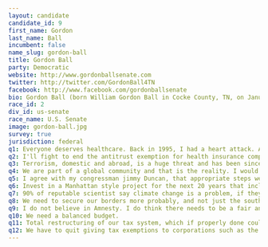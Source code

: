 ```yaml
---
layout: candidate
candidate_id: 9
first_name: Gordon
last_name: Ball
incumbent: false
name_slug: gordon-ball
title: Gordon Ball
party: Democratic
website: http://www.gordonballsenate.com
twitter: http://twitter.com/GordonBall4TN
facebook: http://www.facebook.com/gordonballsenate
bio: Gordon Ball (born William Gordon Ball in Cocke County, TN, on January 29, 1949) has been practicing law since 1975 as a licensed Tennessee attorney who focuses on consumer rights and antitrust class actions. Ball graduated from East Tennessee State University (ETSU), Johnson City, TN, in 1970 with a Bachelor of Science degree. He received his law degree from the Cecil C. Humphreys School of Law at Memphis State University in 1974.<br><br>Ball has been admitted to or appeared before a multitude of federal and state courts across the United States, including the United States Supreme Court, the United States Courts of Appeals for the Fourth, Sixth, Seventh, and Ninth Circuits. He has appeared in courts in well over half of the States.<br><br>Ball served as an Assistant United States District Attorney for the Eastern District of Tennessee. In 1977, he served as a delegate and Vice President to Tennessee's last Constitutional Convention. He campaigned for a seat in the United States House of Representatives in 1978 against Jimmy Quillen, and shortly thereafter, returned to private practice where he specialized in the defense of "white-collar" federal prosecutions.<br><br>For nearly two decades, Ball has been a pioneer in plaintiff's class action lawsuits on behalf of victims of abuse by powerful corporations. Ball has a long record of successfully litigating cases on behalf of both individuals and classes, particularly in cases involving antitrust violations, such as monopolization and price-fixing. Ball's aggregate multi-billion dollar recoveries have included cases against oil companies, telecommunication companies, health care companies, insurance companies, pharmaceutical companies, banks, auto manufacturers, record manufacturers, paper manufacturers, vitamin makers, boat manufacturers, stucco manufacturers and supermarket chains.<br><br>Upon settlements in numerous cases in which the presiding court is presented an opportunity to make charitable awards (cy pres awards) to national, regional, state and local charitable organizations, Gordon Ball has been instrumental in seeking the award of residual funds for charities and other institutions, including St. Jude's Hospital, The Wounded Warrior's Project, the United Way, Public Justice, Boys & Girls Clubs, East Tennessee State University, the University of Tennessee Building Fund, and the University of Memphis School of Law.<br><br>Ball is currently campaigning for the Democratic nomination in the 2014 United States Senate race. He is clear on his intentions as a candidate for politicians to serve a term, a maximum of two terms and vacate the office for others to run.<br><br>Education<br><br>Cosby High School, Cocke County, Tennessee<br>East Tennessee State University, B.S. History<br>University of Memphis, Cecil C. Humpreys School of Law, J.D.
race_id: 2
div_id: us-senate
race_name: U.S. Senate
image: gordon-ball.jpg
survey: true
jurisdiction: federal
q1: Everyone deserves healthcare. Back in 1995, I had a heart attack. A month later, I had another one. That was nineteen (19) years ago. I'm healthy now. Of course, the medical bills piled up, but unlike many Americans, I had good health insurance and was also financially able to handle the enormous costs of medical care. However, many American families are financially ruined by catastrophic medical situations, which push them over the economic cliff. In the 21st century, American families should not have to choose between feeding, clothing and sheltering their children, or taking them to the doctor.
q2: I'll fight to end the antitrust exemption for health insurance companies regarding the Affordable Care Act &mdash; an exemption that currently allows insurance companies the luxury of not having to compete for business, resulting in higher premiums for American consumers.
q3: Terrorism, domestic and abroad, is a huge threat and has been since the 1972 Olympics. The biggest long term national security threat is our debt that we owe to china.
q4: We are part of a global community and that is the reality. I would put the oxygen mask on our country first and make sure we are breathing. Think about it, if we had the money back from the Iraq war we could build a school in every county of the country.
q5: I agree with my congressman jimmy Duncan, that appropriate steps were taken and there should be no boots on the ground should be utilized by the US.
q6: Invest in a Manhattan style project for the next 20 years that includes wind, solar, nuclear,and coal and build the keystone pipeline. We must prepare for the generations to come by using all the options available to us.
q7: 90% of reputable scientist say climate change is a problem, if they are to be believed, we must curb our emissions, but to do so without other industrial countries agreement is senseless.
q8: We need to secure our borders more probably, and not just the southern border.
q9: I do not believe in Amnesty. I do think there needs to be a fair and clear path for immigrants in this country to obtain citizenship and laws are in place to do that, but it needs to also be fair to taxpayers and legal immigrants.
q10: We need a balanced budget.
q11: Total restructuring of our tax system, which if properly done could create 1 million good paying jobs to rebuild our infrastructure for the 21st century. This must be a bi-partisan effort.
q12: We have to quit giving tax exemptions to corporations such as the oil industry and Wall Street. And it is imperative that we crack down on wasteful spending.
---
```

